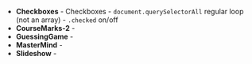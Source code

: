 - **Checkboxes** - Checkboxes - `document.querySelectorAll` regular loop (not an array) - `.checked` on/off
- **CourseMarks-2** - 
- **GuessingGame** - 
- **MasterMind** - 
- **Slideshow** - 